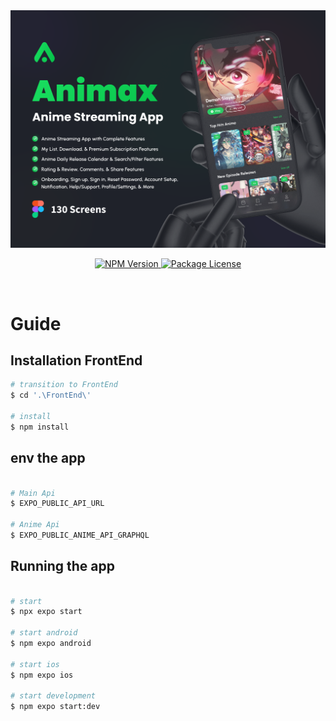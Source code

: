 <img src="./assets/cover.png">

<p align="center" >
  <a href="https://www.npmjs.com/~nestjscore" target="_blank">
  <img src="https://img.shields.io/npm/v/@nestjs/core.svg" alt="NPM Version" />
  </a>
  <a href="https://www.npmjs.com/~nestjscore" target="_blank">
  <img src="https://img.shields.io/npm/l/@nestjs/core.svg" alt="Package License" />
  </a>
</p>

<br/> 

# Guide
## Installation FrontEnd

```bash
# transition to FrontEnd
$ cd '.\FrontEnd\'

# install
$ npm install
```
## env the app

```bash

# Main Api  
$ EXPO_PUBLIC_API_URL

# Anime Api
$ EXPO_PUBLIC_ANIME_API_GRAPHQL

```

## Running the app

```bash

# start  
$ npx expo start

# start android
$ npm expo android

# start ios
$ npm expo ios

# start development
$ npm expo start:dev
```
